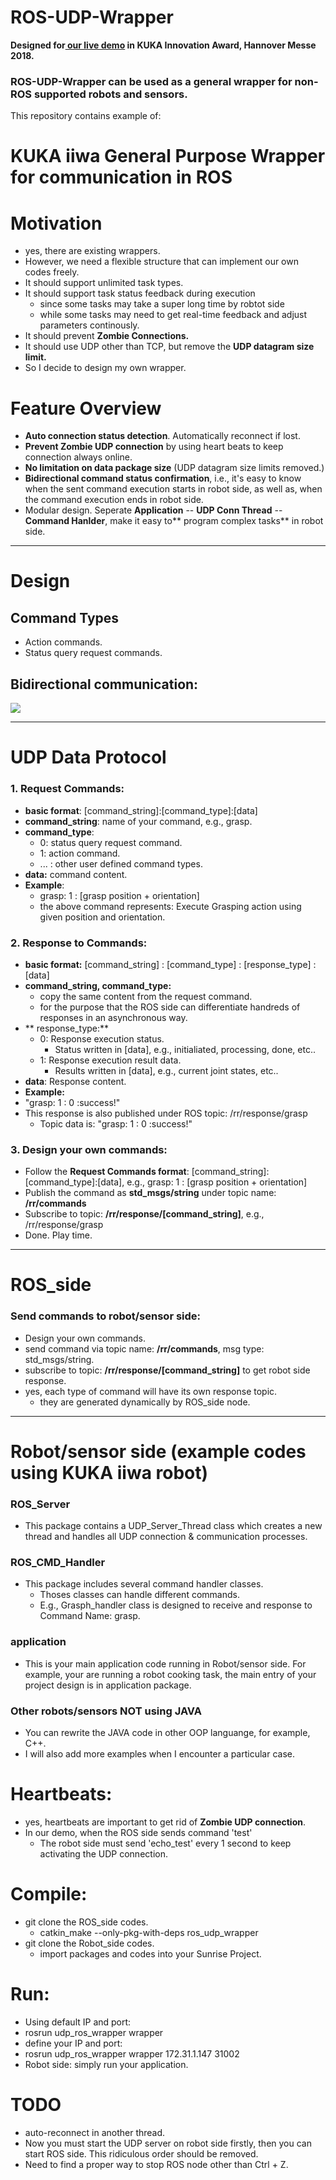 # ROS-UDP-Wrapper

**Designed for[ our live demo](https://www.youtube.com/watch?v=aLcw73dt_Oo " our live demo") in KUKA Innovation Award, Hannover Messe 2018.**

### ROS-UDP-Wrapper can be used as a general wrapper for non-ROS supported robots and sensors.

This repository contains example of:
# KUKA iiwa General Purpose Wrapper for communication in ROS

# Motivation
+ yes, there are existing wrappers.
+ However, we need a flexible structure that can implement our own codes freely.
+ It should support unlimited task types.
+ It should support task status feedback during execution
  + since some tasks may take a super long time by robtot side
  + while some tasks may need to get real-time feedback and adjust parameters continously.
+ It should prevent **Zombie Connections.**
+ It should use UDP other than TCP, but remove the **UDP datagram size limit.**
+ So I decide to design my own wrapper.


# Feature Overview
+ **Auto connection status detection**. Automatically reconnect if lost.
+ **Prevent Zombie UDP connection** by using heart beats to keep connection always online.
+ **No limitation on data package size** (UDP datagram size limits removed.)
+ **Bidirectional command status confirmation**, i.e., it's easy to know when the sent command execution starts in robot side, as well as, when the command execution ends in robot side.
+ Modular design. Seperate **Application**  -- **UDP Conn Thread** -- **Command Hanlder**, make it easy to** program complex tasks** in robot side.
----
# Design
## Command Types
+ Action commands.
+ Status query request commands.

## Bidirectional communication:
![](https://docs.google.com/drawings/d/snXYFKYB8wUKxz2zUzfQW_A/image?parent=e/2PACX-1vQkqbOY70SvV1cIwyy_BNk9uIMPHxMqaHk8rj7xJJIef7wKf72bSKkvI3XSO3PcLTBzsnpqDRdiZpjx&rev=410&h=195&w=624&ac=1)

----
# UDP Data Protocol
### 1. Request Commands:
+ **basic format**: \[command_string]:[command_type]:[data]
+ **command_string**: name of your command, e.g., grasp.
+ **command_type**:
  + 0: status query request command.
  + 1: action command.
  + ... : other user defined command types.
+ **data:** command content.
+ **Example**:
  + grasp: 1 : [grasp position + orientation]
  + the above command represents: Execute Grasping action using given position and orientation.
  
### 2. Response to Commands:
+ **basic format:** \[command_string] : [command_type] : [response_type] : [data]
+ **command_string, command_type:**
  + copy the same content from the request command.
  + for the purpose that the ROS side can differentiate handreds of responses in an asynchronous way.
+ ** response_type:**
  + 0: Response execution status.
    + Status written in [data], e.g., initialiated, processing, done,  etc..
  + 1: Response execution result data. 
    + Results written in [data], e.g., current joint states, etc..
+ **data**: Response content.
+ **Example:**
 + "grasp: 1 : 0 :success!"
 + This response is also published under ROS topic: /rr/response/grasp
    + Topic data is: "grasp: 1 : 0 :success!"

### 3. Design your own commands:
+  Follow the **Request Commands format**: \[command_string]:[command_type]:[data], e.g., grasp: 1 : [grasp position + orientation]
+ Publish the command as **std_msgs/string** under topic name: **/rr/commands**
+ Subscribe to topic: **/rr/response/[command_string]**, e.g., /rr/response/grasp
+ Done. Play time.


----

# ROS_side
### Send commands to robot/sensor side:
+ Design your own commands.
+ send command via topic name: **/rr/commands**, msg type: std_msgs/string.
+ subscribe to topic:  **/rr/response/[command_string]** to get robot side response.
+ yes, each type of command will have its own response topic.
  + they are generated dynamically by ROS_side node.

---


# Robot/sensor side (example codes using KUKA iiwa robot)
### ROS_Server
+ This package contains a UDP_Server_Thread class which creates a new thread and handles all UDP connection & communication processes.

### ROS_CMD_Handler
+ This package includes several command handler classes.
  + Thoses classes can handle different commands.
  + E.g., Grasph_handler class is designed to receive and response to Command Name: grasp.
  
### application
+ This is your main application code running in Robot/sensor side. For example, your are running a robot cooking task, the main entry of your project design is in application package.

### Other robots/sensors NOT using JAVA
+ You can rewrite the JAVA code in other OOP languange, for example, C++.
+ I will also add more examples when I encounter a particular case.

# Heartbeats:
+ yes, heartbeats are important to get rid of **Zombie UDP connection**. 
+ In our demo, when the ROS side sends command 'test'
  + The robot side must send 'echo_test' every 1 second to keep activating the UDP connection.

# Compile:
+ git clone the ROS_side codes.
  + catkin_make --only-pkg-with-deps ros_udp_wrapper
+ git clone the Robot_side codes.
  + import packages and codes into your Sunrise Project.

# Run:
+ Using default IP and port:
 + rosrun udp_ros_wrapper wrapper
+ define your IP and port:
 + rosrun udp_ros_wrapper wrapper 172.31.1.147 31002
+ Robot side: simply run your application.

# TODO
+ auto-reconnect in another thread.
+ Now you must start the UDP server on robot side firstly, then you can start ROS side. This ridiculous order should be removed.
+ Need to find a proper way to stop ROS node other than Ctrl + Z.
